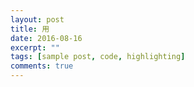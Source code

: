 ```yaml
---
layout: post
title: 用
date: 2016-08-16
excerpt: ""
tags: [sample post, code, highlighting]
comments: true
---
```

